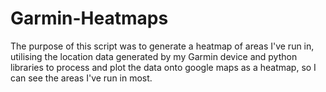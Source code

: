 # Garmin-Heatmaps
The purpose of this script was to generate a heatmap of areas I've run in, utilising the location data generated by my Garmin device and python libraries to process and plot the data onto google maps as a heatmap, so I can see the areas I've run in most. 
